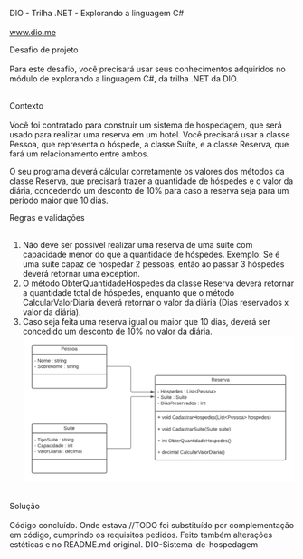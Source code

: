 DIO - Trilha .NET - Explorando a linguagem C# <br></br>
www.dio.me

Desafio de projeto <br></br>
Para este desafio, você precisará usar seus conhecimentos adquiridos no módulo de explorando a linguagem C#, da trilha .NET da DIO.<br></br>

Contexto <br></br>
Você foi contratado para construir um sistema de hospedagem, que será usado para realizar uma reserva em um hotel. Você precisará usar a classe Pessoa, que representa o hóspede, a classe Suíte, e a classe Reserva, que fará um relacionamento entre ambos.

O seu programa deverá cálcular corretamente os valores dos métodos da classe Reserva, que precisará trazer a quantidade de hóspedes e o valor da diária, concedendo um desconto de 10% para caso a reserva seja para um período maior que 10 dias.

Regras e validações  <br></br>
1. Não deve ser possível realizar uma reserva de uma suíte com capacidade menor do que a quantidade de hóspedes. Exemplo: Se é uma suíte capaz de hospedar 2 pessoas, então ao passar 3 hóspedes deverá retornar uma exception.
2. O método ObterQuantidadeHospedes da classe Reserva deverá retornar a quantidade total de hóspedes, enquanto que o método CalcularValorDiaria deverá retornar o valor da diária (Dias reservados x valor da diária).
3. Caso seja feita uma reserva igual ou maior que 10 dias, deverá ser concedido um desconto de 10% no valor da diária.![Imagens](https://github.com/VivianeVida/-DIO-Sistema-de-hospedagem/blob/main/Imagens/diagrama_classe_hotel.png)  <br></br>

Solução <br></br>
Código concluído. Onde estava //TODO foi substituído por complementação em código, cumprindo os requisitos pedidos. Feito também alterações estéticas e no README.md original.
D I O - S i s t e m a - d e - h o s p e d a g e m 
 
 
